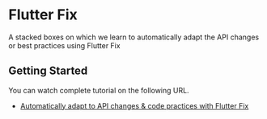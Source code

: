 # Flutter Fix

A stacked boxes on which we learn to automatically adapt the API changes or best practices using Flutter Fix

## Getting Started

You can watch complete tutorial on the following URL.

- [Automatically adapt to API changes & code practices with Flutter Fix](https://youtu.be/be8q_IO7Yls)

